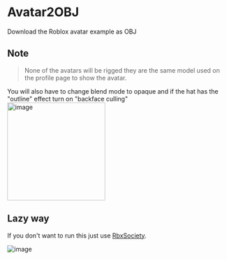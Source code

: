 # Avatar2OBJ
Download the Roblox avatar example as OBJ

## Note
> None of the avatars will be rigged they are the same model used on the profile page to show the avatar.

You will also have to change blend mode to opaque and if the hat has the "outline" effect turn on "backface culling"<br>
<img width="224" alt="image" src="https://user-images.githubusercontent.com/67937010/181133733-9bc858d0-ab8d-42c7-9b19-b964688cca65.png">

## Lazy way
If you don't want to run this just use [RbxSociety](https://discord.com/oauth2/authorize?client_id=710644432826925127&permissions=335932481&scope=bot%20applications.commands).

![image](https://user-images.githubusercontent.com/67937010/221670526-6b21113f-ade3-445e-94c3-d052ca6c1ee7.png)
